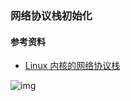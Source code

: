 ### 网络协议栈初始化

#### 参考资料
* [Linux 内核的网络协议栈](https://mp.weixin.qq.com/s/l-pU6bwcRuZjzcFwswpnaw)

![img](../images/kernel-start.jpg)

 

